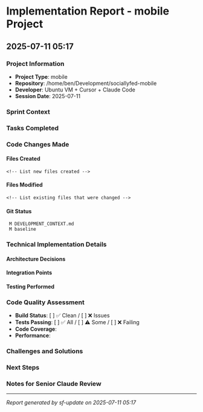 # Implementation Report - mobile Project
## 2025-07-11 05:17

### Project Information
- **Project Type**: mobile
- **Repository**: /home/ben/Development/sociallyfed-mobile
- **Developer**: Ubuntu VM + Cursor + Claude Code
- **Session Date**: 2025-07-11

### Sprint Context
<!-- Reference the current sprint goals and today's brief -->

### Tasks Completed
<!-- Claude Code: List specific features/components implemented -->

### Code Changes Made
<!-- Claude Code: Describe the key code changes -->

#### Files Created
```
<!-- List new files created -->
```

#### Files Modified  
```
<!-- List existing files that were changed -->
```

#### Git Status
```
 M DEVELOPMENT_CONTEXT.md
 M baseline
```

### Technical Implementation Details
<!-- Claude Code: Fill in technical details about the implementation -->

#### Architecture Decisions
<!-- Describe any architectural choices made -->

#### Integration Points
<!-- Note connections to other components/services -->

#### Testing Performed
<!-- Describe testing done during this session -->

### Code Quality Assessment
- **Build Status**: [ ] ✅ Clean / [ ] ❌ Issues
- **Tests Passing**: [ ] ✅ All / [ ] ⚠️ Some / [ ] ❌ Failing
- **Code Coverage**: <!-- Estimate or measure -->
- **Performance**: <!-- Any performance considerations -->

### Challenges and Solutions
<!-- Document any problems encountered and how they were resolved -->

### Next Steps
<!-- What should be done in the next session -->

### Notes for Senior Claude Review
<!-- Any specific questions or areas that need architectural guidance -->

---
*Report generated by sf-update on 2025-07-11 05:17*
